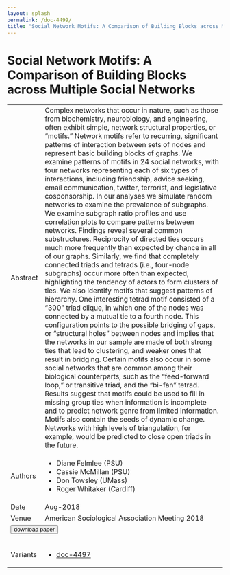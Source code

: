 ```yaml
---
layout: splash
permalink: /doc-4499/
title: "Social Network Motifs: A Comparison of Building Blocks across Multiple Social Networks"
---
```


# Social Network Motifs: A Comparison of Building Blocks across Multiple Social Networks

<table>
    <tbody>
    <tr>
        <td>Abstract</td>
        <td>Complex networks that occur in nature, such as those from biochemistry, neurobiology, and engineering, often exhibit simple, network structural properties, or “motifs.” Network motifs refer to recurring, significant patterns of interaction between sets of nodes and represent basic building blocks of graphs. We examine patterns of motifs in 24 social networks, with four networks representing each of six types of interactions, including friendship, advice seeking, email communication, twitter, terrorist, and legislative cosponsorship. In our analyses we simulate random networks to examine the prevalence of subgraphs. We examine subgraph ratio profiles and use correlation plots to compare patterns between networks. Findings reveal several common substructures. Reciprocity of directed ties occurs much more frequently than expected by chance in all of our graphs. Similarly, we find that completely connected triads and tetrads (i.e., four-node subgraphs) occur more often than expected, highlighting the tendency of actors to form clusters of ties. We also identify motifs that suggest patterns of hierarchy. One interesting tetrad motif consisted of a “300” triad clique, in which one of the nodes was connected by a mutual tie to a fourth node. This configuration points to the possible bridging of gaps, or “structural holes” between nodes and implies that the networks in our sample are made of both strong ties that lead to clustering, and weaker ones that result in bridging. Certain motifs also occur in some social networks that are common among their biological counterparts, such as the “feed-forward loop,” or transitive triad, and the “bi-fan” tetrad. Results suggest that motifs could be used to fill in missing group ties when information is incomplete and to predict network genre from limited information. Motifs also contain the seeds of dynamic change. Networks with high levels of triangulation, for example, would be predicted to close open triads in the future.</td>
    </tr>
    <tr>
        <td>Authors</td>
        <td>
            <ul>
                <li>Diane Felmlee (PSU)</li>
                <li>Cassie McMillan (PSU)</li>
                <li>Don Towsley (UMass)</li>
                <li>Roger Whitaker (Cardiff)</li>
            </ul>
        </td>
    </tr>
    <tr>
        <td>Date</td>
        <td>Aug-2018</td>
    </tr>
    <tr>
        <td>Venue</td>
        <td>American Sociological Association Meeting 2018</td>
    </tr>
        <tr>
            <td colspan="2">
                <form method="get" action="https://ibm.box.com/v/doc-4499-paper">
                    <button type="submit">download paper</button>
                </form>
            </td>
        </tr>
        <tr>
            <td>Variants</td>
            <td>
                <ul>
                    <li><a href="\doc-4497\">doc-4497</a></li>
                </ul>
            </td>
        </tr>
    </tbody>
</table>
